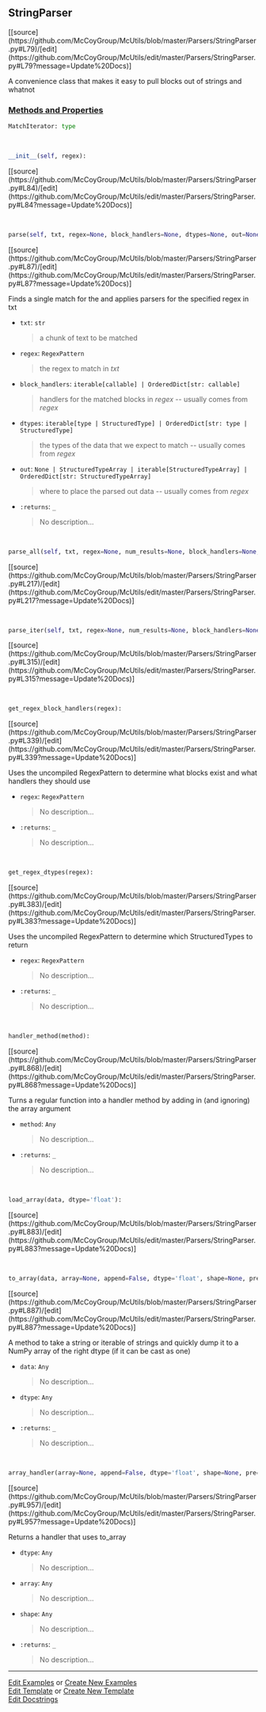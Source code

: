 ## <a id="McUtils.Parsers.StringParser.StringParser">StringParser</a> 
<div class="docs-source-link" markdown="1">
[[source](https://github.com/McCoyGroup/McUtils/blob/master/Parsers/StringParser.py#L79)/[edit](https://github.com/McCoyGroup/McUtils/edit/master/Parsers/StringParser.py#L79?message=Update%20Docs)]
</div>

A convenience class that makes it easy to pull blocks out of strings and whatnot

<div class="collapsible-section">
 <div class="collapsible-section collapsible-section-header" markdown="1">
 
### <a class="collapse-link" data-toggle="collapse" href="#methods">Methods and Properties</a> <a class="float-right" data-toggle="collapse" href="#methods"><i class="fa fa-chevron-down"></i></a>

 </div>
 <div class="collapsible-section collapsible-section-body collapse" id="methods" markdown="1">

```python
MatchIterator: type
```
<a id="McUtils.Parsers.StringParser.StringParser.__init__" class="docs-object-method">&nbsp;</a> 
```python
__init__(self, regex): 
```
<div class="docs-source-link" markdown="1">
[[source](https://github.com/McCoyGroup/McUtils/blob/master/Parsers/StringParser.py#L84)/[edit](https://github.com/McCoyGroup/McUtils/edit/master/Parsers/StringParser.py#L84?message=Update%20Docs)]
</div>

<a id="McUtils.Parsers.StringParser.StringParser.parse" class="docs-object-method">&nbsp;</a> 
```python
parse(self, txt, regex=None, block_handlers=None, dtypes=None, out=None): 
```
<div class="docs-source-link" markdown="1">
[[source](https://github.com/McCoyGroup/McUtils/blob/master/Parsers/StringParser.py#L87)/[edit](https://github.com/McCoyGroup/McUtils/edit/master/Parsers/StringParser.py#L87?message=Update%20Docs)]
</div>

Finds a single match for the and applies parsers for the specified regex in txt
- `txt`: `str`
    >a chunk of text to be matched
- `regex`: `RegexPattern`
    >the regex to match in _txt_
- `block_handlers`: `iterable[callable] | OrderedDict[str: callable]`
    >handlers for the matched blocks in _regex_ -- usually comes from _regex_
- `dtypes`: `iterable[type | StructuredType] | OrderedDict[str: type | StructuredType]`
    >the types of the data that we expect to match -- usually comes from _regex_
- `out`: `None | StructuredTypeArray | iterable[StructuredTypeArray] | OrderedDict[str: StructuredTypeArray]`
    >where to place the parsed out data -- usually comes from _regex_
- `:returns`: `_`
    >No description...

<a id="McUtils.Parsers.StringParser.StringParser.parse_all" class="docs-object-method">&nbsp;</a> 
```python
parse_all(self, txt, regex=None, num_results=None, block_handlers=None, dtypes=None, out=None): 
```
<div class="docs-source-link" markdown="1">
[[source](https://github.com/McCoyGroup/McUtils/blob/master/Parsers/StringParser.py#L217)/[edit](https://github.com/McCoyGroup/McUtils/edit/master/Parsers/StringParser.py#L217?message=Update%20Docs)]
</div>

<a id="McUtils.Parsers.StringParser.StringParser.parse_iter" class="docs-object-method">&nbsp;</a> 
```python
parse_iter(self, txt, regex=None, num_results=None, block_handlers=None, dtypes=None): 
```
<div class="docs-source-link" markdown="1">
[[source](https://github.com/McCoyGroup/McUtils/blob/master/Parsers/StringParser.py#L315)/[edit](https://github.com/McCoyGroup/McUtils/edit/master/Parsers/StringParser.py#L315?message=Update%20Docs)]
</div>

<a id="McUtils.Parsers.StringParser.StringParser.get_regex_block_handlers" class="docs-object-method">&nbsp;</a> 
```python
get_regex_block_handlers(regex): 
```
<div class="docs-source-link" markdown="1">
[[source](https://github.com/McCoyGroup/McUtils/blob/master/Parsers/StringParser.py#L339)/[edit](https://github.com/McCoyGroup/McUtils/edit/master/Parsers/StringParser.py#L339?message=Update%20Docs)]
</div>

Uses the uncompiled RegexPattern to determine what blocks exist and what handlers they should use
- `regex`: `RegexPattern`
    >No description...
- `:returns`: `_`
    >No description...

<a id="McUtils.Parsers.StringParser.StringParser.get_regex_dtypes" class="docs-object-method">&nbsp;</a> 
```python
get_regex_dtypes(regex): 
```
<div class="docs-source-link" markdown="1">
[[source](https://github.com/McCoyGroup/McUtils/blob/master/Parsers/StringParser.py#L383)/[edit](https://github.com/McCoyGroup/McUtils/edit/master/Parsers/StringParser.py#L383?message=Update%20Docs)]
</div>

Uses the uncompiled RegexPattern to determine which StructuredTypes to return
- `regex`: `RegexPattern`
    >No description...
- `:returns`: `_`
    >No description...

<a id="McUtils.Parsers.StringParser.StringParser.handler_method" class="docs-object-method">&nbsp;</a> 
```python
handler_method(method): 
```
<div class="docs-source-link" markdown="1">
[[source](https://github.com/McCoyGroup/McUtils/blob/master/Parsers/StringParser.py#L868)/[edit](https://github.com/McCoyGroup/McUtils/edit/master/Parsers/StringParser.py#L868?message=Update%20Docs)]
</div>

Turns a regular function into a handler method by adding in (and ignoring) the array argument
- `method`: `Any`
    >No description...
- `:returns`: `_`
    >No description...

<a id="McUtils.Parsers.StringParser.StringParser.load_array" class="docs-object-method">&nbsp;</a> 
```python
load_array(data, dtype='float'): 
```
<div class="docs-source-link" markdown="1">
[[source](https://github.com/McCoyGroup/McUtils/blob/master/Parsers/StringParser.py#L883)/[edit](https://github.com/McCoyGroup/McUtils/edit/master/Parsers/StringParser.py#L883?message=Update%20Docs)]
</div>

<a id="McUtils.Parsers.StringParser.StringParser.to_array" class="docs-object-method">&nbsp;</a> 
```python
to_array(data, array=None, append=False, dtype='float', shape=None, pre=None): 
```
<div class="docs-source-link" markdown="1">
[[source](https://github.com/McCoyGroup/McUtils/blob/master/Parsers/StringParser.py#L887)/[edit](https://github.com/McCoyGroup/McUtils/edit/master/Parsers/StringParser.py#L887?message=Update%20Docs)]
</div>

A method to take a string or iterable of strings and quickly dump it to a NumPy array of the right dtype (if it can be cast as one)
- `data`: `Any`
    >No description...
- `dtype`: `Any`
    >No description...
- `:returns`: `_`
    >No description...

<a id="McUtils.Parsers.StringParser.StringParser.array_handler" class="docs-object-method">&nbsp;</a> 
```python
array_handler(array=None, append=False, dtype='float', shape=None, pre=None): 
```
<div class="docs-source-link" markdown="1">
[[source](https://github.com/McCoyGroup/McUtils/blob/master/Parsers/StringParser.py#L957)/[edit](https://github.com/McCoyGroup/McUtils/edit/master/Parsers/StringParser.py#L957?message=Update%20Docs)]
</div>

Returns a handler that uses to_array
- `dtype`: `Any`
    >No description...
- `array`: `Any`
    >No description...
- `shape`: `Any`
    >No description...
- `:returns`: `_`
    >No description...

 </div>
</div>




___

[Edit Examples](https://github.com/McCoyGroup/McUtils/edit/gh-pages/ci/examples/McUtils/Parsers/StringParser/StringParser.md) or 
[Create New Examples](https://github.com/McCoyGroup/McUtils/new/gh-pages/?filename=ci/examples/McUtils/Parsers/StringParser/StringParser.md) <br/>
[Edit Template](https://github.com/McCoyGroup/McUtils/edit/gh-pages/ci/docs/McUtils/Parsers/StringParser/StringParser.md) or 
[Create New Template](https://github.com/McCoyGroup/McUtils/new/gh-pages/?filename=ci/docs/templates/McUtils/Parsers/StringParser/StringParser.md) <br/>
[Edit Docstrings](https://github.com/McCoyGroup/McUtils/edit/master/Parsers/StringParser.py#L79?message=Update%20Docs)